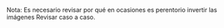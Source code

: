 Nota: Es necesario revisar por qué en ocasiones es perentorio invertir las imágenes
Revisar caso a caso. 

